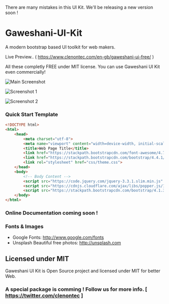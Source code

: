 There are many mistakes in this UI Kit. We'll be releasing a new version soon !

# Gaweshani-UI-Kit
A modern bootstrap based UI toolkit for web makers.

Live Preview.. ( https://www.clenontec.com/en-gb/gaweshani-ui-free/ )

All these completly FREE under MIT license. You can use Gaweshani UI Kit even commercially!

![Main Screenshot](https://www.clenontec.com/en-gb/gaweshani-ui-free/img/ss/main.PNG)

![Screenshot 1](https://www.clenontec.com/en-gb/gaweshani-ui-free/img/ss/buttons.PNG)

![Screenshot 2](https://www.clenontec.com/en-gb/gaweshani-ui-free/img/ss/Capture.PNG)

### Quick Start Template

```html
<!DOCTYPE html>
<html>
    <head>
        <meta charset="utf-8">
        <meta name="viewport" content="width=device-width, initial-scale=1, shrink-to-fit=no">
        <title>Web Page Title</title>
        <link href="https://stackpath.bootstrapcdn.com/font-awesome/4.7.0/css/font-awesome.min.css" rel="stylesheet" integrity="sha384-wvfXpqpZZVQGK6TAh5PVlGOfQNHSoD2xbE+QkPxCAFlNEevoEH3Sl0sibVcOQVnN" crossorigin="anonymous">
        <link href="https://stackpath.bootstrapcdn.com/bootstrap/4.4.1/css/bootstrap.min.css" rel="stylesheet" integrity="sha384-Vkoo8x4CGsO3+Hhxv8T/Q5PaXtkKtu6ug5TOeNV6gBiFeWPGFN9MuhOf23Q9Ifjh" crossorigin="anonymous">
        <link rel="stylesheet" href="css/theme.css">
    </head>
    <body>
        <!-- Body Content -->
        <script src="https://code.jquery.com/jquery-3.3.1.slim.min.js" integrity="sha384-q8i/X+965DzO0rT7abK41JStQIAqVgRVzpbzo5smXKp4YfRvH+8abtTE1Pi6jizo" crossorigin="anonymous"></script>
        <script src="https://cdnjs.cloudflare.com/ajax/libs/popper.js/1.14.3/umd/popper.min.js" integrity="sha384-ZMP7rVo3mIykV+2+9J3UJ46jBk0WLaUAdn689aCwoqbBJiSnjAK/l8WvCWPIPm49" crossorigin="anonymous"></script>
        <script src="https://stackpath.bootstrapcdn.com/bootstrap/4.1.3/js/bootstrap.min.js" integrity="sha384-ChfqqxuZUCnJSK3+MXmPNIyE6ZbWh2IMqE241rYiqJxyMiZ6OW/JmZQ5stwEULTy" crossorigin="anonymous"></script>
    </body>
</html>
```

### Online Documentation coming soon !

### Fonts & Images
 - Google Fonts: http://www.google.com/fonts
 - Unsplash Beautiful free photos: http://unsplash.com

## Licensed under MIT

Gaweshani UI Kit is Open Source project and licensed under MIT for better Web.

### A special package is comming ! Follow us for more info. [ https://twitter.com/clenontec ]
